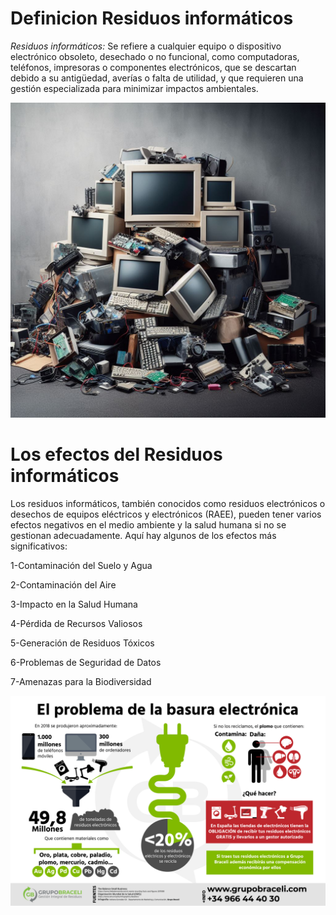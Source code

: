 # Definicion Residuos informáticos



*Residuos informáticos:* Se refiere a cualquier equipo o dispositivo electrónico obsoleto, desechado o no funcional, como computadoras, teléfonos, impresoras o componentes electrónicos, que se descartan debido a su antigüedad, averías o falta de utilidad, y que requieren una gestión especializada para minimizar impactos ambientales.


![foto2](/2.jpeg)


# Los efectos del Residuos informáticos



Los residuos informáticos, también conocidos como residuos electrónicos o desechos de equipos eléctricos y electrónicos (RAEE), pueden tener varios efectos negativos en el medio ambiente y la salud humana si no se gestionan adecuadamente. Aquí hay algunos de los efectos más significativos:

1-Contaminación del Suelo y Agua

2-Contaminación del Aire

3-Impacto en la Salud Humana

4-Pérdida de Recursos Valiosos

5-Generación de Residuos Tóxicos

6-Problemas de Seguridad de Datos

7-Amenazas para la Biodiversidad


![foto2](/21.png)


